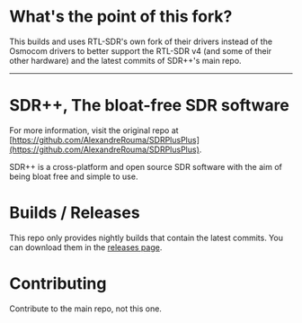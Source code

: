 # What's the point of this fork?
 
This builds and uses RTL-SDR's own fork of their drivers instead of the Osmocom drivers to better support the RTL-SDR v4 (and some of their other hardware) and the latest commits of SDR++'s main repo.

--------------

# SDR++, The bloat-free SDR software  

For more information, visit the original repo at [https://github.com/AlexandreRouma/SDRPlusPlus](https://github.com/AlexandreRouma/SDRPlusPlus).

SDR++ is a cross-platform and open source SDR software with the aim of being bloat free and simple to use.

# Builds / Releases

This repo only provides nightly builds that contain the latest commits. You can download them in the [releases page](https://github.com/pedromorais486/SDRPlusPlus/releases).

# Contributing

Contribute to the main repo, not this one.
